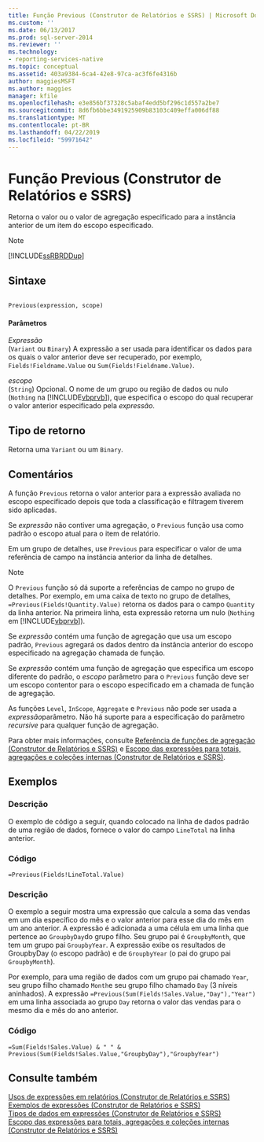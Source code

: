 ```yaml
---
title: Função Previous (Construtor de Relatórios e SSRS) | Microsoft Docs
ms.custom: ''
ms.date: 06/13/2017
ms.prod: sql-server-2014
ms.reviewer: ''
ms.technology:
- reporting-services-native
ms.topic: conceptual
ms.assetid: 403a9384-6ca4-42e8-97ca-ac3f6fe4316b
author: maggiesMSFT
ms.author: maggies
manager: kfile
ms.openlocfilehash: e3e856bf37328c5abaf4edd5bf296c1d557a2be7
ms.sourcegitcommit: 8d6fb6bbe3491925909b83103c409effa006df88
ms.translationtype: MT
ms.contentlocale: pt-BR
ms.lasthandoff: 04/22/2019
ms.locfileid: "59971642"
---
```

# <a name="previous-function-report-builder-and-ssrs"></a>Função Previous (Construtor de Relatórios e SSRS)
  Retorna o valor ou o valor de agregação especificado para a instância anterior de um item do escopo especificado.  
  
> [!NOTE]  
>  [!INCLUDE[ssRBRDDup](../../includes/ssrbrddup-md.md)]  
  
## <a name="syntax"></a>Sintaxe  
  
```  
  
Previous(expression, scope)  
```  
  
#### <a name="parameters"></a>Parâmetros  
 *Expressão*  
 (`Variant` ou `Binary`) A expressão a ser usada para identificar os dados para os quais o valor anterior deve ser recuperado, por exemplo, `Fields!Fieldname.Value` ou `Sum(Fields!Fieldname.Value)`.  
  
 *escopo*  
 (`String`) Opcional. O nome de um grupo ou região de dados ou nulo (`Nothing` na [!INCLUDE[vbprvb](../../includes/vbprvb-md.md)]), que especifica o escopo do qual recuperar o valor anterior especificado pela *expressão*.  
  
## <a name="return-type"></a>Tipo de retorno  
 Retorna uma `Variant` ou um `Binary`.  
  
## <a name="remarks"></a>Comentários  
 A função `Previous` retorna o valor anterior para a expressão avaliada no escopo especificado depois que toda a classificação e filtragem tiverem sido aplicadas.  
  
 Se *expressão* não contiver uma agregação, o `Previous` função usa como padrão o escopo atual para o item de relatório.  
  
 Em um grupo de detalhes, use `Previous` para especificar o valor de uma referência de campo na instância anterior da linha de detalhes.  
  
> [!NOTE]  
>  O `Previous` função só dá suporte a referências de campo no grupo de detalhes. Por exemplo, em uma caixa de texto no grupo de detalhes, `=Previous(Fields!Quantity.Value)` retorna os dados para o campo `Quantity` da linha anterior. Na primeira linha, esta expressão retorna um nulo (`Nothing` em [!INCLUDE[vbprvb](../../includes/vbprvb-md.md)]).  
  
 Se *expressão* contém uma função de agregação que usa um escopo padrão, `Previous` agregará os dados dentro da instância anterior do escopo especificado na agregação chamada de função.  
  
 Se *expressão* contém uma função de agregação que especifica um escopo diferente do padrão, o *escopo* parâmetro para o `Previous` função deve ser um escopo contentor para o escopo especificado em a chamada de função de agregação.  
  
 As funções `Level`, `InScope`, `Aggregate` e `Previous` não pode ser usada a *expressão*parâmetro. Não há suporte para a especificação do parâmetro *recursive* para qualquer função de agregação.  
  
 Para obter mais informações, consulte [Referência de funções de agregação &#40;Construtor de Relatórios e SSRS&#41;](report-builder-functions-aggregate-functions-reference.md) e [Escopo das expressões para totais, agregações e coleções internas &#40;Construtor de Relatórios e SSRS&#41;](expression-scope-for-totals-aggregates-and-built-in-collections.md).  
  
## <a name="examples"></a>Exemplos  
  
### <a name="description"></a>Descrição  
 O exemplo de código a seguir, quando colocado na linha de dados padrão de uma região de dados, fornece o valor do campo `LineTotal` na linha anterior.  
  
### <a name="code"></a>Código  
  
```  
=Previous(Fields!LineTotal.Value)  
```  
  
### <a name="description"></a>Descrição  
 O exemplo a seguir mostra uma expressão que calcula a soma das vendas em um dia específico do mês e o valor anterior para esse dia do mês em um ano anterior. A expressão é adicionada a uma célula em uma linha que pertence ao `GroupbyDay`do grupo filho. Seu grupo pai é `GroupbyMonth`, que tem um grupo pai `GroupbyYear`. A expressão exibe os resultados de GroupbyDay (o escopo padrão) e de `GroupbyYear` (o pai do grupo pai `GroupbyMonth`).  
  
 Por exemplo, para uma região de dados com um grupo pai chamado `Year`, seu grupo filho chamado `Month`e seu grupo filho chamado `Day` (3 níveis aninhados). A expressão `=Previous(Sum(Fields!Sales.Value,"Day"),"Year")` em uma linha associada ao grupo `Day` retorna o valor das vendas para o mesmo dia e mês do ano anterior.  
  
### <a name="code"></a>Código  
  
```  
=Sum(Fields!Sales.Value) & " " & Previous(Sum(Fields!Sales.Value,"GroupbyDay"),"GroupbyYear")  
```  
  
## <a name="see-also"></a>Consulte também  
 [Usos de expressões em relatórios &#40;Construtor de Relatórios e SSRS&#41;](expression-uses-in-reports-report-builder-and-ssrs.md)   
 [Exemplos de expressões &#40;Construtor de Relatórios e SSRS&#41;](expression-examples-report-builder-and-ssrs.md)   
 [Tipos de dados em expressões &#40;Construtor de Relatórios e SSRS&#41;](expressions-report-builder-and-ssrs.md)   
 [Escopo das expressões para totais, agregações e coleções internas &#40;Construtor de Relatórios e SSRS&#41;](expression-scope-for-totals-aggregates-and-built-in-collections.md)  
  
  
